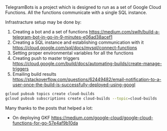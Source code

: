 TelegramBots is a project which is designed to run as a set of Google Cloud Functions.
All the functions communicate with a single SQL instance.

Infrastracture setup may be done by:
1. Creating a bot and a set of functions https://medium.com/swlh/build-a-telegram-bot-in-go-in-9-minutes-e06ad38acef1
2. Creating a SQL instance and establishing communication with it https://cloud.google.com/sql/docs/mysql/connect-functions
3. Setting proper environmental variables for all the functions
4. Creating push to master triggers https://cloud.google.com/build/docs/automating-builds/create-manage-triggers 
5. Emailing build results https://stackoverflow.com/questions/62449482/email-notification-to-a-user-once-the-build-is-successfully-deployed-using-googl 
```bash
gcloud pubsub topics create cloud-builds
gcloud pubsub subscriptions create cloud-builds --topic=cloud-builds
```

Many thanks to the posts that helped a lot:
- On deploying GKF https://medium.com/google-cloud/google-cloud-functions-for-go-57e4af9b10da
